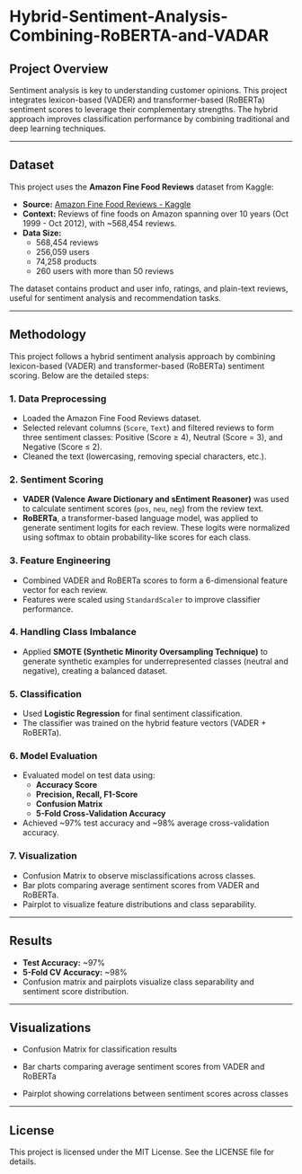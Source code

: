 # Hybrid-Sentiment-Analysis-Combining-RoBERTA-and-VADAR


## Project Overview

Sentiment analysis is key to understanding customer opinions. This project integrates lexicon-based (VADER) and transformer-based (RoBERTa) sentiment scores to leverage their complementary strengths. The hybrid approach improves classification performance by combining traditional and deep learning techniques.

---

## Dataset

This project uses the **Amazon Fine Food Reviews** dataset from Kaggle:

- **Source:** [Amazon Fine Food Reviews - Kaggle](https://www.kaggle.com/datasets/snap/amazon-fine-food-reviews)
- **Context:** Reviews of fine foods on Amazon spanning over 10 years (Oct 1999 - Oct 2012), with ~568,454 reviews.
- **Data Size:**  
  - 568,454 reviews  
  - 256,059 users  
  - 74,258 products  
  - 260 users with more than 50 reviews  

The dataset contains product and user info, ratings, and plain-text reviews, useful for sentiment analysis and recommendation tasks.

---

## Methodology

This project follows a hybrid sentiment analysis approach by combining lexicon-based (VADER) and transformer-based (RoBERTa) sentiment scoring. Below are the detailed steps:

### 1. Data Preprocessing
- Loaded the Amazon Fine Food Reviews dataset.
- Selected relevant columns (`Score`, `Text`) and filtered reviews to form three sentiment classes: Positive (Score ≥ 4), Neutral (Score = 3), and Negative (Score ≤ 2).
- Cleaned the text (lowercasing, removing special characters, etc.).

### 2. Sentiment Scoring
- **VADER (Valence Aware Dictionary and sEntiment Reasoner)** was used to calculate sentiment scores (`pos`, `neu`, `neg`) from the review text.
- **RoBERTa**, a transformer-based language model, was applied to generate sentiment logits for each review. These logits were normalized using softmax to obtain probability-like scores for each class.

### 3. Feature Engineering
- Combined VADER and RoBERTa scores to form a 6-dimensional feature vector for each review.
- Features were scaled using `StandardScaler` to improve classifier performance.

### 4. Handling Class Imbalance
- Applied **SMOTE (Synthetic Minority Oversampling Technique)** to generate synthetic examples for underrepresented classes (neutral and negative), creating a balanced dataset.

### 5. Classification
- Used **Logistic Regression** for final sentiment classification.
- The classifier was trained on the hybrid feature vectors (VADER + RoBERTa).

### 6. Model Evaluation
- Evaluated model on test data using:
  - **Accuracy Score**
  - **Precision, Recall, F1-Score**
  - **Confusion Matrix**
  - **5-Fold Cross-Validation Accuracy**
- Achieved ~97% test accuracy and ~98% average cross-validation accuracy.

### 7. Visualization
- Confusion Matrix to observe misclassifications across classes.
- Bar plots comparing average sentiment scores from VADER and RoBERTa.
- Pairplot to visualize feature distributions and class separability.

---

## Results

- **Test Accuracy:** ~97%  
- **5-Fold CV Accuracy:** ~98%  
- Confusion matrix and pairplots visualize class separability and sentiment score distribution.

---

## Visualizations

- Confusion Matrix for classification results

- Bar charts comparing average sentiment scores from VADER and RoBERTa

- Pairplot showing correlations between sentiment scores across classes

---

## License

This project is licensed under the MIT License. See the LICENSE file for details.
